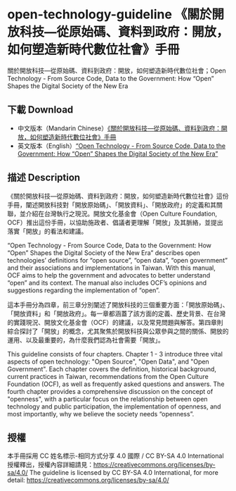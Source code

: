 # open-technology-guideline 《關於開放科技—從原始碼、資料到政府：開放，如何塑造新時代數位社會》手冊
關於開放科技—從原始碼、資料到政府：開放，如何塑造新時代數位社會；Open Technology - From Source Code, Data to the Government: How “Open” Shapes the Digital Society of the New Era

## 下載 Download

- 中文版本（Mandarin Chinese）[《關於開放科技—從原始碼、資料到政府：開放，如何塑造新時代數位社會》手冊](https://github.com/ocftw/open-technology-guideline/blob/main/%E9%97%9C%E6%96%BC%E9%96%8B%E6%94%BE%E7%A7%91%E6%8A%80_%E5%BE%9E%E5%8E%9F%E5%A7%8B%E7%A2%BC%E3%80%81%E8%B3%87%E6%96%99%E5%88%B0%E6%94%BF%E5%BA%9C.md)
- 英文版本（English）[“Open Technology - From Source Code, Data to the Government: How “Open” Shapes the Digital Society of the New Era”](https://github.com/ocftw/open-technology-guideline/blob/main/Open%20Technology%20Guideline_From%20Source%20Code%2C%20Data%20to%20the%20Government.md)


## 描述 Description

《關於開放科技—從原始碼、資料到政府：開放，如何塑造新時代數位社會》這份手冊，闡述開放科技對「開放原始碼」、「開放資料」、「開放政府」的定義和其關聯，並介紹在台灣執行之現況。開放文化基金會（Open Culture Foundation,  OCF）推出這份手冊，以協助施政者、倡議者更理解「開放」及其脈絡，並提出落實「開放」的看法和建議。

“Open Technology - From Source Code, Data to the Government: How “Open” Shapes the Digital Society of the New Era” describes open technologies’ definitions for “open source”, “open data”, “open government” and their associations and implementations in Taiwan. With this manual, OCF aims to help the government and advocates to better understand “open” and its context. The manual also includes OCF’s opinions and suggestions regarding the implementation of “open”.

這本手冊分為四章，前三章分別闡述了開放科技的三個重要方面：「開放原始碼」、「開放資料」和「開放政府」。每一章都涵蓋了該方面的定義、歷史背景、在台灣的實踐現況、開放文化基金會（OCF）的建議，以及常見問題與解答。第四章則綜合探討了「開放」的概念，尤其聚焦於開放科技與公眾參與之間的關係、開放的運用、以及最重要的，為什麼我們認為社會需要「開放」。

This guideline consists of four chapters. Chapter 1 - 3 introduce three vital aspects of open technology: "Open Source", "Open Data", and "Open Government". Each chapter covers the definition, historical background, current practices in Taiwan, recommendations from the Open Culture Foundation (OCF), as well as frequently asked questions and answers. The fourth chapter provides a comprehensive discussion on the concept of "openness", with a particular focus on the relationship between open technology and public participation, the implementation of openness, and most importantly, why we believe the society needs “openness”.


## 授權

本手冊採用 CC 姓名標示-相同方式分享 4.0 國際 / CC BY-SA 4.0 International 授權釋出，授權內容詳細請見：https://creativecommons.org/licenses/by-sa/4.0/
The guideline is licensed by CC BY-SA 4.0 International, for more detail: https://creativecommons.org/licenses/by-sa/4.0/
